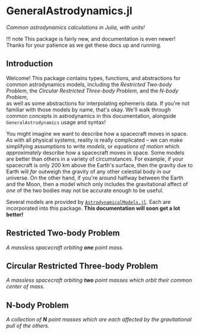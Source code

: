 # GeneralAstrodynamics.jl
_Common astrodynamics calculations in Julia, with units!_

!!! note
    This package is fairly new, and documentation is even newer! 
    Thanks for your patience as we get these docs up and running. 

## Introduction

Welcome! This package contains types, functions, and abstractions
for common astrodynamics models, including the _Restricted Two-body Problem_, 
the _Circular Restricted Three-body Problem_, and the _N-body Problem_, \
as well as some abstractions for interpolating ephemeris data. 
If you're not familiar with those models by name, that's okay. We'll walk
through common concepts in astrodynamics in this documentation, alongside
`GeneralAstrodynamics` usage and syntax!

You might imagine we want to describe how a spacecraft moves in space.
As with all physical systems, reality is really complicated – we can 
make simplifying assumptions to write _models_, or _equations of motion_
which _approximately_ describe how a spacecraft moves in space. 
Some models are better than others in a variety of circumstances. For 
example, if your spacecraft is only $200$ km above the Earth's surface,
then the gravity due to Earth will _far_ outweigh the gravity of any other
celestial body in our universe. On the other hand, if you're 
around halfway between the Earth and the Moon, then a model which only
includes the gravitational affect of _one_ of the two bodies may not be 
accurate enough to be useful. 

Several models are provided by 
[`AstrodynamicalModels.jl`](https://github.com/cadojo/AstrodynamicalModels.jl).
Each are incorporated into this package. **This documentation will soon get a lot better!**

## Restricted Two-body Problem
_A massless spacecraft orbiting __one__ point mass._


## Circular Restricted Three-body Problem
_A massless spacecraft orbiting __two__ point masses which orbit their common center of mass._


## N-body Problem
_A collection of __N__ point masses which are each affected by the gravitational pull of the others._
